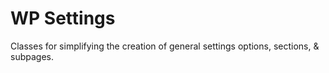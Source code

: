 WP Settings
=========================

Classes for simplifying the creation of general settings options, sections, & subpages.
